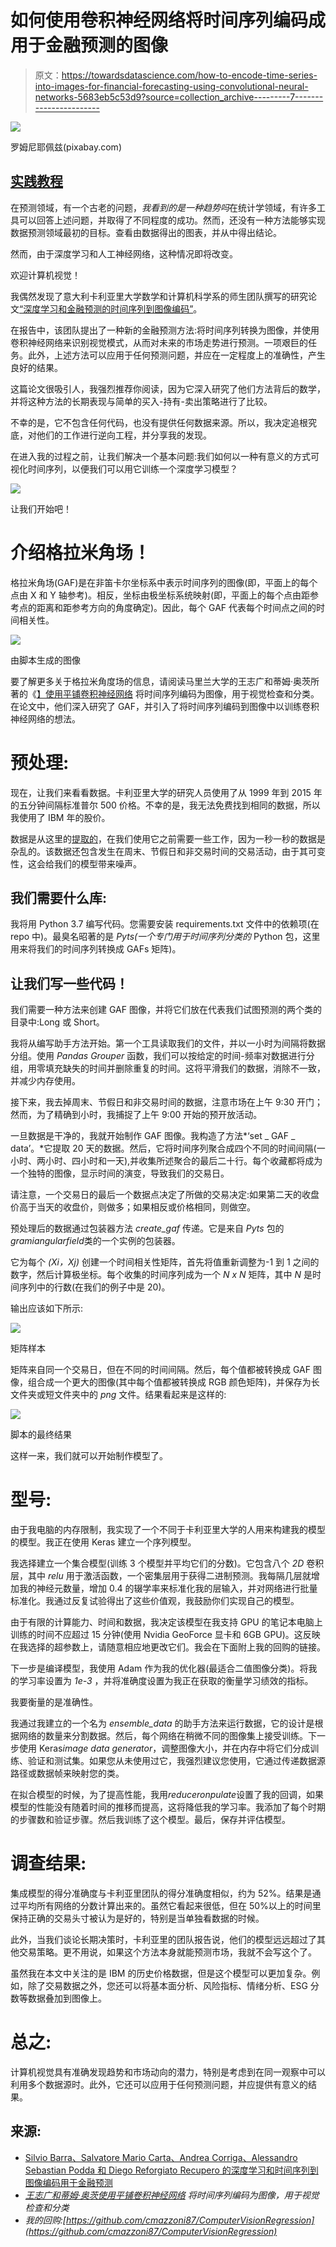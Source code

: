 # 如何使用卷积神经网络将时间序列编码成用于金融预测的图像

> 原文：<https://towardsdatascience.com/how-to-encode-time-series-into-images-for-financial-forecasting-using-convolutional-neural-networks-5683eb5c53d9?source=collection_archive---------7----------------------->

![](img/0a39eb88c174c3d0c72fe2c1e604988b.png)

罗姆尼耶佩兹(pixabay.com)

## [实践教程](https://towardsdatascience.com/tagged/hands-on-tutorials)

在预测领域，有一个古老的问题，*我看到的是一种趋势吗*在统计学领域，有许多工具可以回答上述问题，并取得了不同程度的成功。然而，还没有一种方法能够实现数据预测领域最初的目标。查看由数据得出的图表，并从中得出结论。

然而，由于深度学习和人工神经网络，这种情况即将改变。

欢迎计算机视觉！

我偶然发现了意大利卡利亚里大学数学和计算机科学系的师生团队撰写的研究论文[“深度学习和金融预测的时间序列到图像编码”](https://ieeexplore.ieee.org/document/9080613)。

在报告中，该团队提出了一种新的金融预测方法:将时间序列转换为图像，并使用卷积神经网络来识别视觉模式，从而对未来的市场走势进行预测。一项艰巨的任务。此外，上述方法可以应用于任何预测问题，并应在一定程度上的准确性，产生良好的结果。

这篇论文很吸引人，我强烈推荐你阅读，因为它深入研究了他们方法背后的数学，并将这种方法的长期表现与简单的买入-持有-卖出策略进行了比较。

不幸的是，它不包含任何代码，也没有提供任何数据来源。所以，我决定追根究底，对他们的工作进行逆向工程，并分享我的发现。

在进入我的过程之前，让我们解决一个基本问题:我们如何以一种有意义的方式可视化时间序列，以便我们可以用它训练一个深度学习模型？

![](img/ba62c54a84c391343d61d41d36b3669e.png)

让我们开始吧！

# 介绍格拉米角场！

格拉米角场(GAF)是在非笛卡尔坐标系中表示时间序列的图像(即，平面上的每个点由 X 和 Y 轴参考)。相反，坐标由极坐标系统映射(即，平面上的每个点由距参考点的距离和距参考方向的角度确定)。因此，每个 GAF 代表每个时间点之间的时间相关性。

![](img/d1b898069f6a2ff52bdd8b78b3939f7e.png)

由脚本生成的图像

要了解更多关于格拉米角度场的信息，请阅读马里兰大学的王志广和蒂姆·奥茨所著的《[】使用平铺卷积神经网络](https://www.aaai.org/ocs/index.php/WS/AAAIW15/paper/viewFile/10179/10251) 将时间序列编码为图像，用于视觉检查和分类。在论文中，他们深入研究了 GAF，并引入了将时间序列编码到图像中以训练卷积神经网络的想法。

# 预处理:

现在，让我们来看看数据。卡利亚里大学的研究人员使用了从 1999 年到 2015 年的五分钟间隔标准普尔 500 价格。不幸的是，我无法免费找到相同的数据，所以我使用了 IBM 年的股价。

数据是从这里的[提取的](http://www.kibot.com/free_historical_data.aspx)，在我们使用它之前需要一些工作，因为一秒一秒的数据是杂乱的。该数据还包含发生在周末、节假日和非交易时间的交易活动，由于其可变性，这会给我们的模型带来噪声。

## 我们需要什么库:

我将用 Python 3.7 编写代码。您需要安装 requirements.txt 文件中的依赖项(在 repo 中)。最臭名昭著的是 *Pyts(一个专门用于时间序列分类的* Python 包，这里用来将我们的时间序列转换成 GAFs 矩阵)。

## 让我们写一些代码！

我们需要一种方法来创建 GAF 图像，并将它们放在代表我们试图预测的两个类的目录中:Long 或 Short。

我将从编写助手方法开始。第一个工具读取我们的文件，并以一小时为间隔将数据分组。使用 *Pandas Grouper* 函数，我们可以按给定的时间-频率对数据进行分组，用零填充缺失的时间并删除重复的时间。这将平滑我们的数据，消除不一致，并减少内存使用。

接下来，我去掉周末、节假日和非交易时间的数据，注意市场在上午 9:30 开门；然而，为了精确到小时，我捕捉了上午 9:00 开始的预开放活动。

一旦数据是干净的，我就开始制作 GAF 图像。我构造了方法*‘set _ GAF _ data’。*它提取 20 天的数据。然后，它将时间序列聚合成四个不同的时间间隔(一小时、两小时、四小时和一天),并收集所述聚合的最后二十行。每个收藏都将成为一个独特的图像，显示时间的演变，导致我们的交易日。

请注意，一个交易日的最后一个数据点决定了所做的交易决定:如果第二天的收盘价高于当天的收盘价，则做多；如果相反或价格相同，则做空。

预处理后的数据通过包装器方法 *create_gaf* 传递。它是来自 *Pyts* 包的*gramiangularfield*类的一个实例的包装器。

它为每个 *(Xi，Xj)* 创建一个时间相关性矩阵，首先将值重新调整为-1 到 1 之间的数字，然后计算极坐标。每个收集的时间序列成为一个 *N x N* 矩阵，其中 *N* 是时间序列中的行数(在我们的例子中是 20)。

输出应该如下所示:

![](img/dedee33a7bf1a2535c07a5f963b138bf.png)

矩阵样本

矩阵来自同一个交易日，但在不同的时间间隔。然后，每个值都被转换成 GAF 图像，组合成一个更大的图像(其中每个值都被转换成 RGB 颜色矩阵)，并保存为长文件夹或短文件夹中的 *png* 文件。结果看起来是这样的:

![](img/2f9b247913b7ef264f486ec16f31c317.png)

脚本的最终结果

这样一来，我们就可以开始制作模型了。

# 型号:

由于我电脑的内存限制，我实现了一个不同于卡利亚里大学的人用来构建我的模型的模型。我正在使用 Keras 建立一个序列模型。

我选择建立一个集合模型(训练 3 个模型并平均它们的分数)。它包含八个 *2D* 卷积层，其中 *relu* 用于激活函数，一个密集层用于获得二进制预测。我每隔几层就增加我的神经元数量，增加 0.4 的辍学率来标准化我的层输入，并对网络进行批量标准化。我通过反复试验得出了这些价值观，我鼓励你们实现自己的模型。

由于有限的计算能力、时间和数据，我决定该模型在我支持 GPU 的笔记本电脑上训练的时间不应超过 15 分钟(使用 Nvidia GeoForce 显卡和 6GB GPU)。这反映在我选择的超参数上，请随意相应地更改它们。我会在下面附上我的回购的链接。

下一步是编译模型，我使用 Adam 作为我的优化器(最适合二值图像分类)。将我的学习率设置为 *1e-3* ，并将准确度设置为我正在获取的衡量学习绩效的指标。

我要衡量的是准确性。

我通过我建立的一个名为 *ensemble_data* 的助手方法来运行数据，它的设计是根据网络的数量来分割数据。然后，每个网络在稍微不同的图像集上接受训练。下一步使用 Keras*image data generator*，调整图像大小，并在内存中将它们分成训练、验证和测试集。如果您从未使用过它，我强烈建议您使用，它通过传递数据源路径或数据帧来映射您的类。

在拟合模型的时候，为了提高性能，我用*reduceronpulate*设置了我的回调，如果模型的性能没有随着时间的推移而提高，这将降低我的学习率。我添加了每个时期的步骤数和验证步骤。然后我训练了这个模型。最后，保存并评估模型。

# 调查结果:

集成模型的得分准确度与卡利亚里团队的得分准确度相似，约为 52%。结果是通过平均所有网络的分数计算出来的。虽然它看起来很低，但在 50%以上的时间里保持正确的交易头寸被认为是好的，特别是当单独看数据的时候。

此外，当我们谈论长期决策时，卡利亚里的团队报告说，他们的模型远远超过了其他交易策略。更不用说，如果这个方法本身就能预测市场，我就不会写这个了。

虽然我在本文中关注的是 IBM 的历史价格数据，但是这个模型可以更加复杂。例如，除了交易数据之外，您还可以将基本面分析、风险指标、情绪分析、ESG 分数等数据叠加到图像上。

# 总之:

计算机视觉具有准确发现趋势和市场动向的潜力，特别是考虑到在同一观察中可以利用多个数据源时。此外，它还可以应用于任何预测问题，并应提供有意义的结果。

## 来源:

*   [Silvio Barra、Salvatore Mario Carta、Andrea Corriga、Alessandro Sebastian Podda 和 Diego Reforgiato Recupero 的深度学习和时间序列到图像编码用于金融预测](https://ieeexplore.ieee.org/document/9080613)
*   *[王志广和蒂姆·奥茨使用平铺卷积神经网络](https://www.aaai.org/ocs/index.php/WS/AAAIW15/paper/viewFile/10179/10251) *将时间序列编码为图像，用于视觉检查和分类**
*   *我的回购:[https://github.com/cmazzoni87/ComputerVisionRegression](https://github.com/cmazzoni87/ComputerVisionRegression)*
